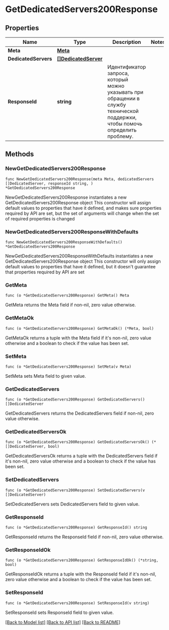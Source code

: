 # GetDedicatedServers200Response

## Properties

Name | Type | Description | Notes
------------ | ------------- | ------------- | -------------
**Meta** | [**Meta**](Meta.md) |  | 
**DedicatedServers** | [**[]DedicatedServer**](DedicatedServer.md) |  | 
**ResponseId** | **string** | Идентификатор запроса, который можно указывать при обращении в службу технической поддержки, чтобы помочь определить проблему. | 

## Methods

### NewGetDedicatedServers200Response

`func NewGetDedicatedServers200Response(meta Meta, dedicatedServers []DedicatedServer, responseId string, ) *GetDedicatedServers200Response`

NewGetDedicatedServers200Response instantiates a new GetDedicatedServers200Response object
This constructor will assign default values to properties that have it defined,
and makes sure properties required by API are set, but the set of arguments
will change when the set of required properties is changed

### NewGetDedicatedServers200ResponseWithDefaults

`func NewGetDedicatedServers200ResponseWithDefaults() *GetDedicatedServers200Response`

NewGetDedicatedServers200ResponseWithDefaults instantiates a new GetDedicatedServers200Response object
This constructor will only assign default values to properties that have it defined,
but it doesn't guarantee that properties required by API are set

### GetMeta

`func (o *GetDedicatedServers200Response) GetMeta() Meta`

GetMeta returns the Meta field if non-nil, zero value otherwise.

### GetMetaOk

`func (o *GetDedicatedServers200Response) GetMetaOk() (*Meta, bool)`

GetMetaOk returns a tuple with the Meta field if it's non-nil, zero value otherwise
and a boolean to check if the value has been set.

### SetMeta

`func (o *GetDedicatedServers200Response) SetMeta(v Meta)`

SetMeta sets Meta field to given value.


### GetDedicatedServers

`func (o *GetDedicatedServers200Response) GetDedicatedServers() []DedicatedServer`

GetDedicatedServers returns the DedicatedServers field if non-nil, zero value otherwise.

### GetDedicatedServersOk

`func (o *GetDedicatedServers200Response) GetDedicatedServersOk() (*[]DedicatedServer, bool)`

GetDedicatedServersOk returns a tuple with the DedicatedServers field if it's non-nil, zero value otherwise
and a boolean to check if the value has been set.

### SetDedicatedServers

`func (o *GetDedicatedServers200Response) SetDedicatedServers(v []DedicatedServer)`

SetDedicatedServers sets DedicatedServers field to given value.


### GetResponseId

`func (o *GetDedicatedServers200Response) GetResponseId() string`

GetResponseId returns the ResponseId field if non-nil, zero value otherwise.

### GetResponseIdOk

`func (o *GetDedicatedServers200Response) GetResponseIdOk() (*string, bool)`

GetResponseIdOk returns a tuple with the ResponseId field if it's non-nil, zero value otherwise
and a boolean to check if the value has been set.

### SetResponseId

`func (o *GetDedicatedServers200Response) SetResponseId(v string)`

SetResponseId sets ResponseId field to given value.



[[Back to Model list]](../README.md#documentation-for-models) [[Back to API list]](../README.md#documentation-for-api-endpoints) [[Back to README]](../README.md)


